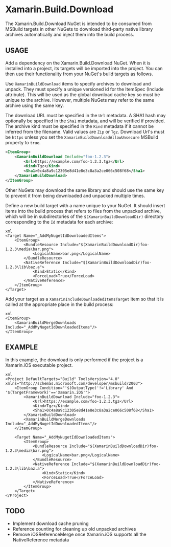 ﻿# Xamarin.Build.Download

The Xamarin.Build.Download NuGet is intended to be consumed from MSBuild targets in other NuGets to download
third-party native library archives automatically and inject them into the build process.

## USAGE

Add a dependency on the Xamarin.Build.Download NuGet. When it is installed into a project, its targets will
be imported into the project. You can then use their functionality from your NuGet's build targets as follows.

Use `XamarinBuildDownload` items to specify archives to download and unpack. They must specify a unique versioned id
for the ItemSpec (Include attribute). This will be used as the global download cache key so must be unique to the
archive. However, multiple NuGets may refer to the same archive using the same key.

The download URL must be specified in the `Url` metadata. A SHA1 hash may optionally be specified in the `Sha1`
metadata, and will be verified if provided. The archive kind must be specified in the `Kind` metadata if it cannot
be inferred from the filename. Valid values are `Zip` or `Tgz`.  Download Url's must be `https` unless you set the `XamarinBuildDownloadAllowUnsecure` MSBuild property to `true`.

```xml
<ItemGroup>
    <XamarinBuildDownload Include="foo-1.2.3">
        <Url>https://example.com/foo-1.2.3.tgz</Url>
        <Kind>Tgz</Kind>
        <Sha1>0c4a8a9c12305e8d41e8e3c8a3a2ce066c508f68</Sha1>
    </XamarinBuildDownload>
</ItemGroup>
```

Other NuGets may download the same library and should use the same key to prevent it from being downloaded and
unpacked multiple times.

Define a new build target with a name unique to your NuGet. It should insert items into the build process that refers
to files from the unpacked archive, which will be in subdirectories of the `$(XamarinBuildDownloadDir)` directory
corresponding to the `Id` metadata for each archive:

```
xml
<Target Name="_AddMyNugetIdDownloadedItems">
    <ItemGroup>
        <BundleResource Include="$(XamarinBuildDownloadDir)foo-1.2.3\media\bar.png">
            <LogicalName>bar.png</LogicalName>
        </BundleResource>
        <NativeReference Include="$(XamarinBuildDownloadDir)foo-1.2.3\lib\baz.a">
            <Kind>Static</Kind>
            <ForceLoad>True</ForceLoad>
        </NativeReference>
    </ItemGroup>
</Target>
```

Add your target as a `XamarinIncludeDownloadedItemsTarget` item so that it is called at the appropriate place
in the build process:

```
xml
<ItemGroup>
    <XamarinBuildMergeDownloads Include="_AddMyNugetIdDownloadedItems"/>
</ItemGroup>
```

## EXAMPLE

In this example, the download is only performed if the project is a Xamarin.iOS executable project.

```
xml
<Project DefaultTargets="Build" ToolsVersion="4.0" xmlns="http://schemas.microsoft.com/developer/msbuild/2003">
    <ItemGroup Condition="'$(OutputType)'!='Library' And '$(TargetFramework)'=='Xamarin.iOS'">
        <XamarinBuildDownload Include="foo-1.2.3">
            <Url>https://example.com/foo-1.2.3.tgz</Url>
            <Kind>Tgz</Kind>
            <Sha1>0c4a8a9c12305e8d41e8e3c8a3a2ce066c508f68</Sha1>
        </XamarinBuildDownload>
        <XamarinBuildMergeDownloads Include="_AddMyNugetIdDownloadedItems"/>
    </ItemGroup>

    <Target Name="_AddMyNugetIdDownloadedItems">
        <ItemGroup>
            <BundleResource Include="$(XamarinBuildDownloadDir)foo-1.2.3\media\bar.png">
                <LogicalName>bar.png</LogicalName>
            </BundleResource>
            <NativeReference Include="$(XamarinBuildDownloadDir)foo-1.2.3\lib\baz.a">
                <Kind>Static</Kind>
                <ForceLoad>True</ForceLoad>
            </NativeReference>
        </ItemGroup>
    </Target>
</Project>
```

## TODO

* Implement download cache pruning
* Reference counting for cleaning up old unpacked archives
* Remove iOSReferenceMerge once Xamarin.iOS supports all the NativeReference metadata
